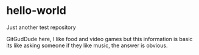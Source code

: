 # hello-world
Just another test repository


GitGudDude here, I like food and video games but this information is basic
its like asking someone if they like music, the answer is obvious. 
